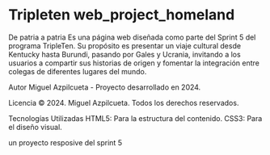 # Tripleten web_project_homeland

De patria a patria
Es una página web diseñada como parte del Sprint 5 del programa TripleTen. Su propósito es presentar un viaje cultural desde Kentucky hasta Burundi, pasando por Gales y Ucrania, invitando a los usuarios a compartir sus historias de origen y fomentar la integración entre colegas de diferentes lugares del mundo.


Autor
Miguel Azpilcueta - Proyecto desarrollado en 2024.

Licencia
© 2024. Miguel Azpilcueta. Todos los derechos reservados.

Tecnologías Utilizadas
HTML5: Para la estructura del contenido.
CSS3: Para el diseño visual.

un proyecto resposive del sprint 5 